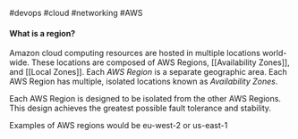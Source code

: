 #devops 
#cloud 
#networking 
#AWS 

#### What is a region?

Amazon cloud computing resources are hosted in multiple locations world-wide. These locations are composed of AWS Regions, [[Availability Zones]], and [[Local Zones]]. Each _AWS Region_ is a separate geographic area. Each AWS Region has multiple, isolated locations known as _Availability Zones_.

Each AWS Region is designed to be isolated from the other AWS Regions. This design achieves the greatest possible fault tolerance and stability.

Examples of AWS regions would be eu-west-2 or us-east-1
